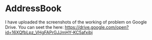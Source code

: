 # AddressBook
I have uploaded the screenshots of the working of problem on Google Drive. You can seet the here: https://drive.google.com/open?id=16XQfbLpz_VHgFAPrGJJmHY-KC5afxibj
